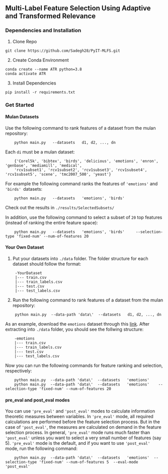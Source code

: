 ## Multi-Label Feature Selection Using Adaptive and Transformed Relevance

### Dependencies and Installation

1. Clone Repo
```
git clone https://github.com/Sadegh28/PyIT-MLFS.git
```

2. Create Conda Environment
```
conda create --name ATR python=3.8
conda activate ATR
```

3. Install Dependencies
```
pip install -r requirements.txt

```

### Get Started

#### Mulan Datasets
Use the following command to rank features of a dataset from the mulan repository:

        python main.py   --datasets   d1, d2, ..., dn 



Each ```di``` must be a mulan dataset: 

      
        {'Corel5k', 'bibtex', 'birds', 'delicious', 'emotions', 'enron', 'genbase', 'mediamill', 'medical',
        'rcv1subset1', 'rcv1subset2', 'rcv1subset3', 'rcv1subset4', 'rcv1subset5', 'scene', 'tmc2007_500', 'yeast'}
        


        

For example the following command ranks the features of ```'emotions'``` and ```'birds' ```datasets: 

        python main.py   --datasets   'emotions', 'birds'

Check out the results in    ``` ./results/SelectedSubsets/ ```

In addition, use the following command to select a subset of ```20``` top features (instead of ranking the entire feature space):

        python main.py   --datasets   'emotions', 'birds'     --selection-type 'fixed-num' --num-of-features 20


#### Your Own Dataset
1. Put your datasets into  ``` ./data ``` folder. The folder structure for each dataset should follow the format:

        -YourDataset
        |--- train.csv
        |--- train_labels.csv
        |--- test.csv
        |--- test_labels.csv

2. Run the following command to rank features of a dataset from the mulan repository:

        python main.py  --data-path 'data\'  --datasets   d1, d2, ..., dn  


As an example, download the ``` emotions ``` dataset through this [link](https://github.com/Sadegh28/PyIT-MLFS/raw/master/data/emotions/emotions.rar). After extracting into ``` ./data ``` folder, you should see the follwing structure: 

        -emotions
        |--- train.csv
        |--- train_labels.csv
        |--- test.csv
        |--- test_labels.csv

Now you can run the following commands for feature ranking and selection, respectively: 

        python main.py  --data-path 'data\'  --datasets   'emotions'    
        python main.py  --data-path 'data\'  --datasets   'emotions'    --selection-type 'fixed-num' --num-of-features 20



#### pre_eval and post_eval modes 

You can use ``` 'pre_eval' ``` and  ``` 'post_eval' ``` modes to calculate information theoretic measures between variables. In  ``` 'pre_eval' ``` mode, all required calculations are performed before the feature selection process. But in the case of ``` 'post_eval' ```, the measures are calculated on demand in the feature selection process. In general, ``` 'pre_eval' ``` mode runs much faster than ``` 'post_eval' ``` unless you want to select a very small number of features (say 5). ``` 'pre_eval' ``` mode is the default, and if you want to use ``` 'post_eval' ``` mode, run the following command:

        python main.py  --data-path 'data\'  --datasets   'emotions'  --selection-type 'fixed-num' --num-of-features 5  --eval-mode 'post_eval'



